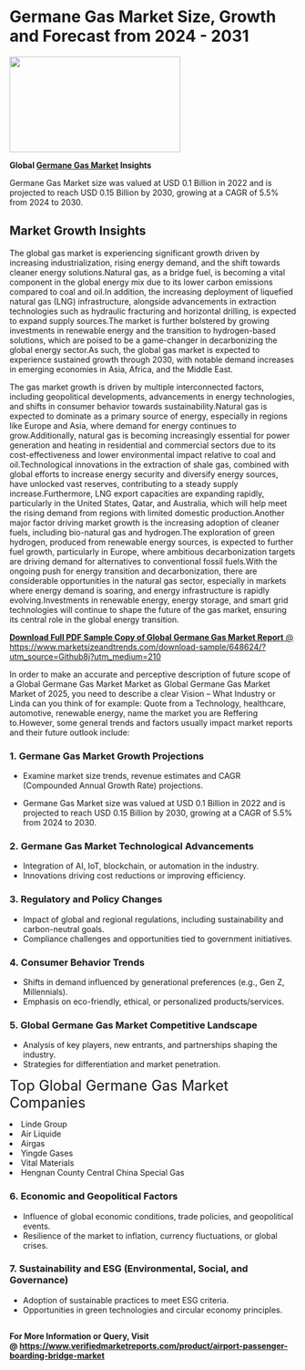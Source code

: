 <H1>Germane Gas Market Size, Growth and Forecast from 2024 - 2031</H1><img class="aligncenter size-medium wp-image-584254" src="https://thirdeyenews.in/wp-content/uploads/2024/09/Global-Market-Research-300x168.jpeg" alt="" width="300" height="168" /><p><strong>Global&nbsp;<a href="https://www.marketsizeandtrends.com/download-sample/648624/?utm_source=Github8j?utm_medium=210">Germane Gas Market</a> Insights</strong></p><p>Germane Gas Market size was valued at USD 0.1 Billion in 2022 and is projected to reach USD 0.15 Billion by 2030, growing at a CAGR of 5.5% from 2024 to 2030.</p><p><h2>Market Growth Insights</h2> <p>The global gas market is experiencing significant growth driven by increasing industrialization, rising energy demand, and the shift towards cleaner energy solutions.Natural gas, as a bridge fuel, is becoming a vital component in the global energy mix due to its lower carbon emissions compared to coal and oil.In addition, the increasing deployment of liquefied natural gas (LNG) infrastructure, alongside advancements in extraction technologies such as hydraulic fracturing and horizontal drilling, is expected to expand supply sources.The market is further bolstered by growing investments in renewable energy and the transition to hydrogen-based solutions, which are poised to be a game-changer in decarbonizing the global energy sector.As such, the global gas market is expected to experience sustained growth through 2030, with notable demand increases in emerging economies in Asia, Africa, and the Middle East.</p> <p><a href="#"></a></p> <p>The gas market growth is driven by multiple interconnected factors, including geopolitical developments, advancements in energy technologies, and shifts in consumer behavior towards sustainability.Natural gas is expected to dominate as a primary source of energy, especially in regions like Europe and Asia, where demand for energy continues to grow.Additionally, natural gas is becoming increasingly essential for power generation and heating in residential and commercial sectors due to its cost-effectiveness and lower environmental impact relative to coal and oil.Technological innovations in the extraction of shale gas, combined with global efforts to increase energy security and diversify energy sources, have unlocked vast reserves, contributing to a steady supply increase.Furthermore, LNG export capacities are expanding rapidly, particularly in the United States, Qatar, and Australia, which will help meet the rising demand from regions with limited domestic production.Another major factor driving market growth is the increasing adoption of cleaner fuels, including bio-natural gas and hydrogen.The exploration of green hydrogen, produced from renewable energy sources, is expected to further fuel growth, particularly in Europe, where ambitious decarbonization targets are driving demand for alternatives to conventional fossil fuels.With the ongoing push for energy transition and decarbonization, there are considerable opportunities in the natural gas sector, especially in markets where energy demand is soaring, and energy infrastructure is rapidly evolving.Investments in renewable energy, energy storage, and smart grid technologies will continue to shape the future of the gas market, ensuring its central role in the global energy transition.</p> <p><a href="#"></p><p><span class=""><strong>Download Full PDF Sample Copy of Global Germane Gas Market Report</strong> @ <a href="https://www.marketsizeandtrends.com/download-sample/648624/?utm_source=Github8j?utm_medium=210" target="_blank">https://www.marketsizeandtrends.com/download-sample/648624/?utm_source=Github8j?utm_medium=210</a></span></p><p>In order to make an accurate and perceptive description of future scope of a Global&nbsp;Germane Gas Market Market as Global&nbsp;Germane Gas Market Market of 2025, you need to describe a clear Vision &ndash; What Industry or Linda can you think of for example: Quote from a Technology, healthcare, automotive, renewable energy, name the market you are Reffering to.However, some general trends and factors usually impact market reports and their future outlook include:</p><h3>1.&nbsp;<strong>Germane Gas Market Growth Projections</strong></h3><ul><li>Examine market size trends, revenue estimates and CAGR (Compounded Annual Growth Rate) projections.</li><li><p>Germane Gas Market size was valued at USD 0.1 Billion in 2022 and is projected to reach USD 0.15 Billion by 2030, growing at a CAGR of 5.5% from 2024 to 2030.</p></li></ul><h3>2.&nbsp;<strong>Germane Gas Market Technological Advancements</strong></h3><ul><li>Integration of AI, IoT, blockchain, or automation in the industry.</li><li>Innovations driving cost reductions or improving efficiency.</li></ul><h3>3.&nbsp;<strong>Regulatory and Policy Changes</strong></h3><ul><li>Impact of global and regional regulations, including sustainability and carbon-neutral goals.</li><li>Compliance challenges and opportunities tied to government initiatives.</li></ul><h3>4.&nbsp;<strong>Consumer Behavior Trends</strong></h3><ul><li>Shifts in demand influenced by generational preferences (e.g., Gen Z, Millennials).</li><li>Emphasis on eco-friendly, ethical, or personalized products/services.</li></ul><h3>5.&nbsp;<strong>Global Germane Gas Market Competitive Landscape</strong></h3><ul><li>Analysis of key players, new entrants, and partnerships shaping the industry.</li><li>Strategies for differentiation and market penetration.</li></ul><p data-pm-slice="1 1 []"><span style="color: inherit; font-family: inherit; font-size: 25px;">Top Global Germane Gas Market Companies</span></p><div class="" data-test-id=""><p><li>Linde Group</li><li> Air Liquide</li><li> Airgas</li><li> Yingde Gases</li><li> Vital Materials</li><li> Hengnan County Central China Special Gas</li></p></div><h3>6.&nbsp;<strong>Economic and Geopolitical Factors</strong></h3><ul><li>Influence of global economic conditions, trade policies, and geopolitical events.</li><li>Resilience of the market to inflation, currency fluctuations, or global crises.</li></ul><h3>7.&nbsp;<strong>Sustainability and ESG (Environmental, Social, and Governance)</strong></h3><ul><li>Adoption of sustainable practices to meet ESG criteria.</li><li>Opportunities in green technologies and circular economy principles.</li></ul><h2><strong style="font-size: 14px;">For More Information or Query, Visit @&nbsp;</strong><a style="background-color: #ffffff; font-size: 14px;" href="https://www.marketsizeandtrends.com/report/germane-gas-market/" target="_blank">https://www.verifiedmarketreports.com/product/airport-passenger-boarding-bridge-market</a></h2>